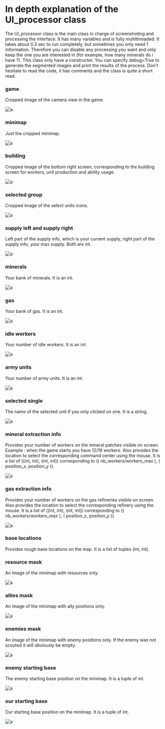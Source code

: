 # In depth explanation of the UI_processor class

The UI_processor class is the main class in charge of screenshoting and processing the interface. It has many variables and is fully multithreaded. It takes about 0.3 sec to run completely, but sometimes you only need 1 information. Therefore you can disable any processing you want and only keep the one you are interested in (for example, how many minerals do i have ?).
This class only have a constructor. You can specify debug=True to generate the segmented images and print the results of the process.
Don't hesitate to read the code, it has comments and the class is quite a short read.


### game

Cropped image of the camera view in the game.

![a](./docs_images/game.png?raw=true "a")

### minimap

Just the cropped minimap.

![a](./docs_images/minimap.png?raw=true "a")

### building

Cropped image of the bottom right screen, corresponding to the building screen for workers, unit production and ability usage.

![a](./docs_images/building.png?raw=true "a")

### selected group

Cropped image of the select units icons.

![a](./docs_images/selected_group.png?raw=true "a")

### supply left and supply right

Left part of the supply info, which is your current supply, right part of the supply info, your max supply. Both are int.

![a](./docs_images/supply.png?raw=true "a")

### minerals

Your bank of minerals. It is an int.

![a](./docs_images/mineral.png?raw=true "a")

### gas

Your bank of gas. It is an int.

![a](./docs_images/gas.png?raw=true "a")

### idle workers

Your number of idle workers. It is an int.

![a](./docs_images/idle_workers.png?raw=true "a")

### army units

Your number of army units. It is an int.

![a](./docs_images/army_units.png?raw=true "a")

### selected single

The name of the selected unit if you only clicked on one. It is a string.

![a](./docs_images/selected_single.png?raw=true "a")

### mineral extraction info

Provides your number of workers on the mineral patches visible on screen. Example : when the game starts you have 12/16 workers. Also provides the location to select the corresponding command center using the mouse. It is a list of ((int, int), (int, int)) corresponding to (( nb_workers/workers_max ), ( position_x, position_y )).

![a](./docs_images/mineral_extraction0.png?raw=true "a")

### gas extraction info

Provides your number of workers on the gas refineries visible on screen. Also provides the location to select the corresponding refinery using the mouse. It is a list of ((int, int), (int, int)) corresponding to (( nb_workers/workers_max ), ( position_x, position_y )).

![a](./docs_images/gas_extraction0.png?raw=true "a")

### base locations

Provides rough base locations on the map. It is a list of tuples (int, int).

### resource mask

An image of the minimap with resources only.

![a](./docs_images/ressources.png?raw=true "a")

### allies mask

An image of the minimap with ally positions only.

![a](./docs_images/allies.png?raw=true "a")

### enemies mask

An image of the minimap with enemy positions only. If the enemy was not scouted it will obviously be empty.

![a](./docs_images/enemies.png?raw=true "a")

### enemy starting base

The enemy starting base position on the minimap. It is a tuple of int.

![a](./docs_images/enemy_location.png?raw=true "a")

### our starting base

Our starting base position on the minimap. It is a tuple of int.

![a](./docs_images/our_location.png?raw=true "a")
